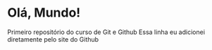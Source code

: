# Olá, Mundo!
 Primeiro repositório do curso de Git e Github
Essa linha eu adicionei diretamente pelo site do Github
